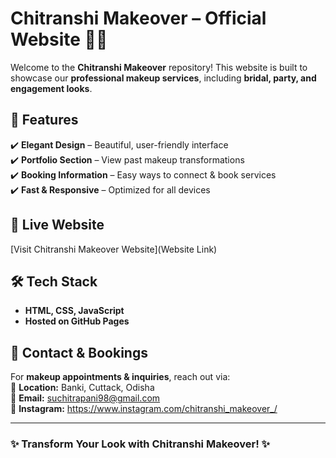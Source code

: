 # Chitranshi Makeover – Official Website 💄✨  

Welcome to the **Chitranshi Makeover** repository! This website is built to showcase our **professional makeup services**, including **bridal, party, and engagement looks**.

## 🌟 Features  
✔️ **Elegant Design** – Beautiful, user-friendly interface  
✔️ **Portfolio Section** – View past makeup transformations  
✔️ **Booking Information** – Easy ways to connect & book services  
✔️ **Fast & Responsive** – Optimized for all devices  

## 🔗 Live Website  
[Visit Chitranshi Makeover Website](Website Link)  

## 🛠️ Tech Stack  
- **HTML, CSS, JavaScript**  
- **Hosted on GitHub Pages**  

## 📩 Contact & Bookings  
For **makeup appointments & inquiries**, reach out via:  
📍 **Location:** Banki, Cuttack, Odisha  
📧 **Email:** suchitrapani98@gmail.com  
📱 **Instagram:** https://www.instagram.com/chitranshi_makeover_/

---

### ✨ **Transform Your Look with Chitranshi Makeover!** ✨
